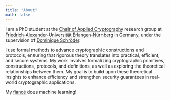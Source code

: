 ```yaml
---
title: "About"
math: false
---
```


<p>
I am a PhD student at the <a href="https://www.chaac.tf.fau.eu" target="_blank">Chair of Applied Cryptography</a> research group at <a href="https://www.fau.eu" target="_blank">Friedrich-Alexander-Universität Erlangen-Nürnberg</a> in Germany, under the supervision of <a href="https://www.dominique-schroeder.de" target="_blank">Dominique Schröder</a>.
</p>

<p>
I use formal methods to advance cryptographic constructions and protocols, ensuring that rigorous theory translates into practical, efficient, and secure systems.
My work involves formalizing cryptographic primitives, constructions, protocols, and definitions, as well as exploring the theoretical relationships between them.
My goal is to build upon these theoretical insights to enhance efficiency and strengthen security guarantees in real-world cryptographic applications.
</p>

<p>
My <a href="https://lme.tf.fau.de/person/lsschneider/="_blank">fiancé</a> does machine learning!
</p>
